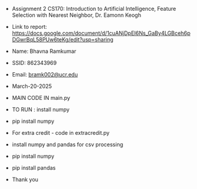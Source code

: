 - Assignment 2 CS170: Introduction to Artificial Intelligence, Feature Selection with Nearest Neighbor, Dr. Eamonn Keogh
- Link to report: https://docs.google.com/document/d/1cuANjDpEI6Ns_GaBy4LGBceh6pDGwrBqL58PUw6teKg/edit?usp=sharing 
- Name: Bhavna Ramkumar 
- SSID: 862343969
- Email: bramk002@ucr.edu
- March-20-2025



- MAIN CODE IN main.py
- TO RUN : install numpy
- pip install numpy



- For extra credit - code in extracredit.py
- install numpy and pandas for csv processing
- pip install numpy
- pip install pandas

- Thank you
